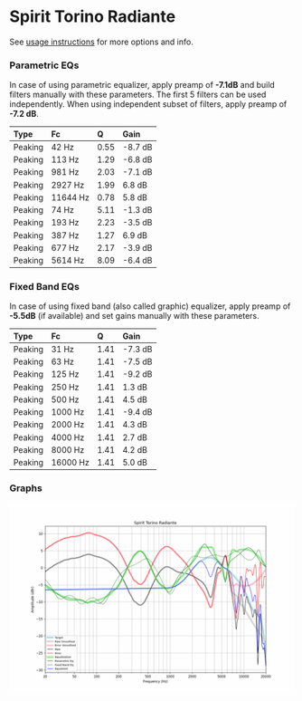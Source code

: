 # Spirit Torino Radiante
See [usage instructions](https://github.com/jaakkopasanen/AutoEq#usage) for more options and info.

### Parametric EQs
In case of using parametric equalizer, apply preamp of **-7.1dB** and build filters manually
with these parameters. The first 5 filters can be used independently.
When using independent subset of filters, apply preamp of **-7.2 dB**.

| Type    | Fc       |    Q | Gain    |
|:--------|:---------|:-----|:--------|
| Peaking | 42 Hz    | 0.55 | -8.7 dB |
| Peaking | 113 Hz   | 1.29 | -6.8 dB |
| Peaking | 981 Hz   | 2.03 | -7.1 dB |
| Peaking | 2927 Hz  | 1.99 | 6.8 dB  |
| Peaking | 11644 Hz | 0.78 | 5.8 dB  |
| Peaking | 74 Hz    | 5.11 | -1.3 dB |
| Peaking | 193 Hz   | 2.23 | -3.5 dB |
| Peaking | 387 Hz   | 1.27 | 6.9 dB  |
| Peaking | 677 Hz   | 2.17 | -3.9 dB |
| Peaking | 5614 Hz  | 8.09 | -6.4 dB |

### Fixed Band EQs
In case of using fixed band (also called graphic) equalizer, apply preamp of **-5.5dB**
(if available) and set gains manually with these parameters.

| Type    | Fc       |    Q | Gain    |
|:--------|:---------|:-----|:--------|
| Peaking | 31 Hz    | 1.41 | -7.3 dB |
| Peaking | 63 Hz    | 1.41 | -7.5 dB |
| Peaking | 125 Hz   | 1.41 | -9.2 dB |
| Peaking | 250 Hz   | 1.41 | 1.3 dB  |
| Peaking | 500 Hz   | 1.41 | 4.5 dB  |
| Peaking | 1000 Hz  | 1.41 | -9.4 dB |
| Peaking | 2000 Hz  | 1.41 | 4.3 dB  |
| Peaking | 4000 Hz  | 1.41 | 2.7 dB  |
| Peaking | 8000 Hz  | 1.41 | 4.2 dB  |
| Peaking | 16000 Hz | 1.41 | 5.0 dB  |

### Graphs
![](./Spirit%20Torino%20Radiante.png)